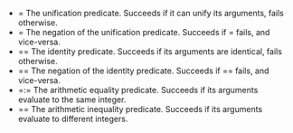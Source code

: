 
* =	The unification predicate.
Succeeds if it can unify its arguments, fails otherwise.
* \=	The negation of the unification predicate.
Succeeds if = fails, and vice-versa.
* ==	The identity predicate.
Succeeds if its arguments are identical, fails otherwise.
* \==	The negation of the identity predicate.
Succeeds if == fails, and vice-versa.
* =:=	The arithmetic equality predicate.
Succeeds if its arguments evaluate to the same integer.
* =\=	The arithmetic inequality predicate.
Succeeds if its arguments evaluate to different integers.
